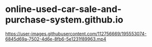 # online-used-car-sale-and-purchase-system.github.io




https://user-images.githubusercontent.com/112756669/195553074-6845d69a-7502-4d6e-8fb6-5e1231f89963.mp4

